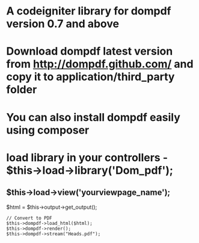 # A codeigniter library for dompdf version 0.7 and above
# Download dompdf latest version from http://dompdf.github.com/ and copy it to application/third_party folder
# You can also install dompdf easily using composer
# load library in your controllers - $this->load->library('Dom_pdf');

## $this->load->view('yourviewpage_name');
   $html = $this->output->get_output();

    // Convert to PDF
    $this->dompdf->load_html($html);        
    $this->dompdf->render();
    $this->dompdf->stream("Heads.pdf");
